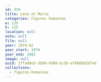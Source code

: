 ```yaml
---
id: 434
title: Lena et Marco
categories: Figures humaines
w: 135
h: 115
location: null
note: null
file: null
year: 1974-82
year_start: 1974
year_end: 1982
image: null
uuid: 2ffad8e3-3b98-4368-bc3b-ef666b81b7ad
collections:
  - figures-humaines
---
```



